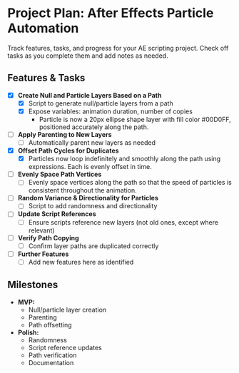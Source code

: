 # Project Plan: After Effects Particle Automation

Track features, tasks, and progress for your AE scripting project. Check off tasks as you complete them and add notes as needed.

## Features & Tasks

- [x] **Create Null and Particle Layers Based on a Path**
  - [x] Script to generate null/particle layers from a path
  - [x] Expose variables: animation duration, number of copies
    - Particle is now a 20px ellipse shape layer with fill color #00D0FF, positioned accurately along the path.
- [ ] **Apply Parenting to New Layers**
  - [ ] Automatically parent new layers as needed
- [x] **Offset Path Cycles for Duplicates**
  - [x] Particles now loop indefinitely and smoothly along the path using expressions. Each is evenly offset in time.

- [ ] **Evenly Space Path Vertices**
  - [ ] Evenly space vertices along the path so that the speed of particles is consistent throughout the animation.
- [ ] **Random Variance & Directionality for Particles**
  - [ ] Script to add randomness and directionality
- [ ] **Update Script References**
  - [ ] Ensure scripts reference new layers (not old ones, except where relevant)
- [ ] **Verify Path Copying**
  - [ ] Confirm layer paths are duplicated correctly
- [ ] **Further Features**
  - [ ] Add new features here as identified

## Milestones

- **MVP:**
  - Null/particle layer creation
  - Parenting
  - Path offsetting
- **Polish:**
  - Randomness
  - Script reference updates
  - Path verification
  - Documentation
